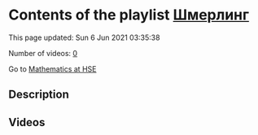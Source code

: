 # Contents of the playlist [Шмерлинг](https://www.youtube.com/playlist?list=PLq3E5oubNNoCOmM2JuY5VKY1cxWlB-b-6)

This page updated: Sun 6 Jun 2021 03:35:38

Number of videos: [0](#videos)

Go to [Mathematics at HSE](../README.md)

## Description



## Videos

